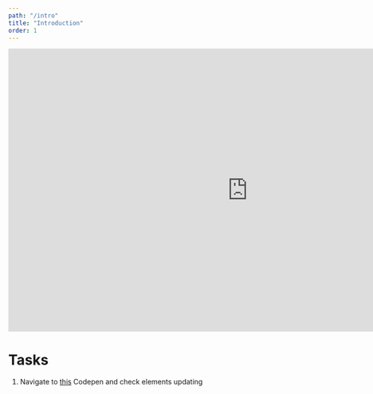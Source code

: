```yaml
---
path: "/intro"
title: "Introduction"
order: 1
---
```


<iframe src="https://docs.google.com/presentation/d/e/2PACX-1vSkpoQBP41LnP2nNqiFrx-cFJ3h7yijCd825nZooPUJkgEihpooVBaljZ-DOyEiJLmWuwty5iNpDO0m/embed?start=false&loop=false&delayms=3000" frameborder="0" width="960" height="569" allowfullscreen="true" mozallowfullscreen="true" webkitallowfullscreen="true"></iframe>

# Tasks

1. Navigate to [this](https://codepen.io/kinsomicrote/pen/EEqNzq) Codepen and check elements updating